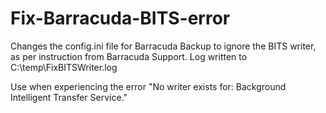 # Fix-Barracuda-BITS-error

Changes the config.ini file for Barracuda Backup to ignore the BITS writer, as per instruction from Barracuda Support. Log written to C:\temp\FixBITSWriter.log

Use when experiencing the error "No writer exists for: Background Intelligent Transfer Service."
